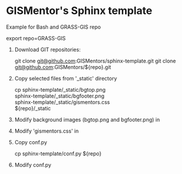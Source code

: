GISMentor's Sphinx template
===========================

Example for Bash and GRASS-GIS repo

   export repo=GRASS-GIS

1. Download GIT repositories:

   git clone git@github.com:GISMentors/sphinx-template.git
   git clone git@github.com:GISMentors/${repo}.git

2. Copy selected files from '_static' directory

   cp sphinx-template/_static/bgtop.png \
      sphinx-template/_static/bgfooter.png \
      sphinx-template/_static/gismentors.css \
      ${repo}/_static

3. Modify background images (bgtop.png and bgfooter.png) in <repo>

4. Modify 'gismentors.css' in <repo>

5. Copy conf.py

   cp sphinx-template/conf.py ${repo}

6. Modify conf.py
